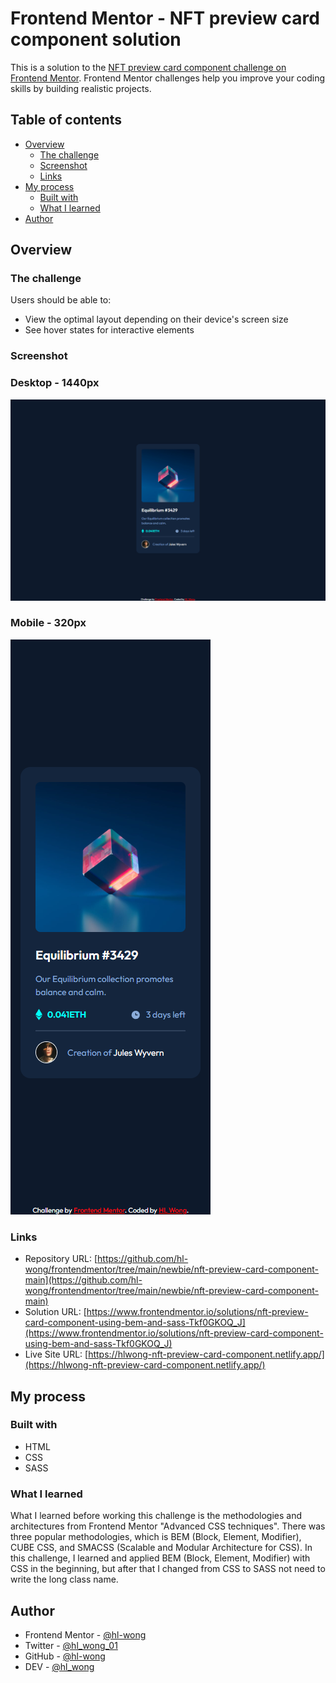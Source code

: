 # Frontend Mentor - NFT preview card component solution

This is a solution to the [NFT preview card component challenge on Frontend Mentor](https://www.frontendmentor.io/challenges/nft-preview-card-component-SbdUL_w0U). Frontend Mentor challenges help you improve your coding skills by building realistic projects.

## Table of contents

- [Overview](#overview)
  - [The challenge](#the-challenge)
  - [Screenshot](#screenshot)
  - [Links](#links)
- [My process](#my-process)
  - [Built with](#built-with)
  - [What I learned](#what-i-learned)
- [Author](#author)

## Overview

### The challenge

Users should be able to:

- View the optimal layout depending on their device's screen size
- See hover states for interactive elements

### Screenshot

### Desktop - 1440px

![Desktop 1440px](./screenshots/desktop-1440px.png)

### Mobile - 320px

![Mobile 320px](./screenshots/mobile-320px.png)

### Links

- Repository URL: [https://github.com/hl-wong/frontendmentor/tree/main/newbie/nft-preview-card-component-main](https://github.com/hl-wong/frontendmentor/tree/main/newbie/nft-preview-card-component-main)
- Solution URL: [https://www.frontendmentor.io/solutions/nft-preview-card-component-using-bem-and-sass-Tkf0GKOQ_J](https://www.frontendmentor.io/solutions/nft-preview-card-component-using-bem-and-sass-Tkf0GKOQ_J)
- Live Site URL: [https://hlwong-nft-preview-card-component.netlify.app/](https://hlwong-nft-preview-card-component.netlify.app/)

## My process

### Built with

- HTML
- CSS
- SASS

### What I learned

What I learned before working this challenge is the methodologies and architectures from Frontend Mentor "Advanced CSS techniques". There was three popular methodologies, which is BEM (Block, Element, Modifier), CUBE CSS, and SMACSS (Scalable and Modular Architecture for CSS). In this challenge, I learned and applied BEM (Block, Element, Modifier) with CSS in the beginning, but after that I changed from CSS to SASS not need to write the long class name.

## Author

- Frontend Mentor - [@hl-wong](https://www.frontendmentor.io/profile/hl-wong)
- Twitter - [@hl_wong_01](https://x.com/hl_wong_01)
- GitHub - [@hl-wong](https://github.com/hl-wong)
- DEV - [@hl_wong](https://dev.to/hl_wong)
